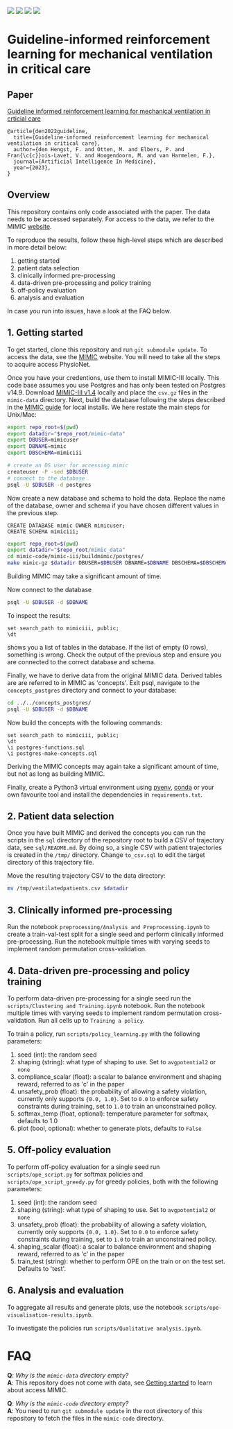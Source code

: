 <a style="text-decoration:none !important;" href="https://docs.python.org/3.12/" alt="Python3.12"><img src="https://img.shields.io/badge/python-3.12-blue.svg" /></a>
<a style="text-decoration:none !important;" href="link to paper" alt="arXiv"><img src="https://img.shields.io/badge/paper-AIIM-red" /></a>
<a style="text-decoration:none !important;" href="https://docs.conda.io/en/latest/miniconda.html" alt="package management"><img src="https://img.shields.io/badge/conda-env-green" /></a>
<a style="text-decoration:none !important;" href="https://opensource.org/licenses/MIT" alt="License"><img src="https://img.shields.io/badge/license-MIT-purple.svg" /></a>

# Guideline-informed reinforcement learning for mechanical ventilation in critical care


## Paper
[Guideline informed reinforcement learning for mechanical ventilation in crticial care](https://doi.org/10.1016/j.artmed.2023.102742)
```
@article{den2022guideline,
  title={Guideline-informed reinforcement learning for mechanical ventilation in critical care},
  author={den Hengst, F. and Otten, M. and Elbers, P. and Fran{\c{c}}ois-Lavet, V. and Hoogendoorn, M. and van Harmelen, F.},
  journal={Artificial Intelligence In Medicine},
  year={2023},
}
```

## Overview
This repository contains only code associated with the paper. The data needs to be accessed separately. For access to the data, we refer to the MIMIC [website](https://mimic-mit-edu.vu-nl.idm.oclc.org/docs/gettingstarted/).

To reproduce the results, follow these high-level steps which are described in more detail below:
1. getting started
2. patient data selection
3. clinically informed pre-processing
4. data-driven pre-processing and policy training
5. off-policy evaluation
6. analysis and evaluation

In case you run into issues, have a look at the FAQ below.


## 1. Getting started
To get started, clone this repository and run ``git submodule update``. To access the data, see the [MIMIC](https://mimic-mit-edu.vu-nl.idm.oclc.org/docs/gettingstarted/) website. You will need to take all the steps to acquire access PhysioNet. 

Once you have your credentions, use them to install MIMIC-III locally. This code base assumes you use Postgres and has only been tested on Postgres v14.9. Download [MIMIC-III v1.4](https://physionet.org/content/mimiciii/1.4/) locally and place the ``csv.gz`` files in the ``mimic-data`` directory. Next, build the database following the steps described in the [MIMIC guide](https://mimic-mit-edu.vu-nl.idm.oclc.org/docs/gettingstarted/local/install-mimic-locally-ubuntu/) for local installs. We here restate the main steps for Unix/Mac:
```bash
export repo_root=$(pwd)
export datadir="$repo_root/mimic-data"
export DBUSER=mimicuser
export DBNAME=mimic
export DBSCHEMA=mimiciii

# create an OS user for accessing mimic
createuser -P -sed $DBUSER
# connect to the database
psql -U $DBUSER -d postgres
```

Now create a new database and schema to hold the data. Replace the name of the database, owner and schema if you have chosen different values in the previous step.
```psql
CREATE DATABASE mimic OWNER mimicuser;
CREATE SCHEMA mimiciii;
```

```bash
export repo_root=$(pwd)
export datadir="$repo_root/mimic_data"
cd mimic-code/mimic-iii/buildmimic/postgres/
make mimic-gz $datadir DBUSER=$DBUSER DBNAME=$DBNAME DBSCHEMA=$DBSCHEMA
```
Building MIMIC may take a significant amount of time.

Now connect to the database
```bash
psql -U $DBUSER -d $DBNAME
```
To inspect the results:
```psql
set search_path to mimiciii, public;
\dt
```
shows you a list of tables in the database. If the list of empty (0 rows), something is wrong. Check the output of the previous step and ensure you are connected to the correct database and schema.

Finally, we have to derive data from the original MIMIC data. Derived tables are are referred to in MIMIC as 'concepts'. Exit psql, navigate to the `concepts_postgres` directory and connect to your database:
```bash
cd ../../concepts_postgres/
psql -U $DBUSER -d $DBNAME
```

Now build the concepts with the following commands:
```psql
set search_path to mimiciii, public;
\dt
\i postgres-functions.sql
\i postgres-make-concepts.sql
```
Deriving the MIMIC concepts may again take a significant amount of time, but not as long as building MIMIC.

Finally, create a Python3 virtual environment using [pyenv](https://virtualenv.pypa.io/en/latest/user_guide.html), [conda](https://docs.conda.io/projects/conda/en/latest/user-guide/tasks/manage-environments.html) or your own favourite tool and install the dependencies in ``requirements.txt``.

## 2. Patient data selection
Once you have built MIMIC and derived the concepts you can run the scripts in the `sql` directory of the repository root to build a CSV of trajectory data, see `sql/README.md`.
By doing so, a single CSV with patient trajectories is created in the `/tmp/` directory. Change `to_csv.sql` to edit the target directory of this trajectory file.

Move the resulting trajectory CSV to the data directory:
```bash
mv /tmp/ventilatedpatients.csv $datadir
```

## 3. Clinically informed pre-processing
Run the notebook `preprocessing/Analysis and Preprocessing.ipynb` to create a train-val-test split for a single seed and perform clinically informed pre-processing. Run the notebook multiple times with varying seeds to implement random permutation cross-validation.

## 4. Data-driven pre-processing and policy training
To perform data-driven pre-processing for a single seed run the `scripts/Clustering and Training.ipynb` notebook. Run the notebook multiple times with varying seeds to implement random permutation cross-validation. Run all cells up to ``Training a policy``.

To train a policy, run ``scripts/policy_learning.py`` with the following parameters:

1. seed (int): the random seed
2. shaping (string): what type of shaping to use. Set to `avgpotential2` or `none`
3. compliance_scalar (float): a scalar to balance environment and shaping reward, referred to as 'c' in the paper
4. unsafety_prob (float): the probability of allowing a safety violation, currently only supports ``{0.0, 1.0}``. Set to `0.0` to enforce safety constraints during training, set to `1.0` to train an unconstrained policy.
5. softmax_temp (float, optional): temperature parameter for softmax, defaults to 1.0
6. plot (bool, optional): whether to generate plots, defaults to `False`


## 5. Off-policy evaluation
To perform off-policy evaluation for a single seed run `scripts/ope_script.py` for softmax policies and `scripts/ope_script_greedy.py` for greedy policies, both
with the following parameters:

1. seed (int): the random seed
2. shaping (string): what type of shaping to use. Set to `avgpotential2` or `none`
3. unsafety_prob (float): the probability of allowing a safety violation, currently only supports ``{0.0, 1.0}``. Set to `0.0` to enforce safety constraints during training, set to `1.0` to train an unconstrained policy.
4. shaping_scalar (float): a scalar to balance environment and shaping reward, referred to as 'c' in the paper
5. train_test (string): whether to perform OPE on the train or on the test set. Defaults to 'test'.


## 6. Analysis and evaluation
To aggregate all results and generate plots, use the notebook ``scripts/ope-visualisation-results.ipynb``.

To investigate the policies run ``scripts/Qualitative analysis.ipynb``.

# FAQ
**Q**: *Why is the `mimic-data` directory empty?*  
**A**: This repository does not come with data, see [Getting started](#1.-Getting-started) to learn about access MIMIC.

**Q**: *Why is the `mimic-code` directory empty?*  
**A**: You need to run `git submodule update` in the root directory of this repository to fetch the files in the `mimic-code` directory.
